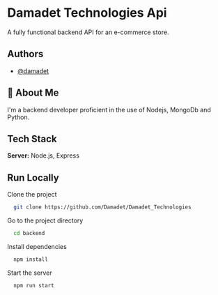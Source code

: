 # Damadet Technologies Api

A fully functional backend API for an e-commerce store.


## Authors

- [@damadet](https://www.github.com/damadet)


## 🚀 About Me
I'm a backend developer proficient in the use of Nodejs, MongoDb and Python.


## Tech Stack

**Server:** Node.js, Express


## Run Locally

Clone the project

```bash
  git clone https://github.com/Damadet/Damadet_Technologies
```

Go to the project directory

```bash
  cd backend
```

Install dependencies

```bash
  npm install
```

Start the server

```bash
  npm run start
```


